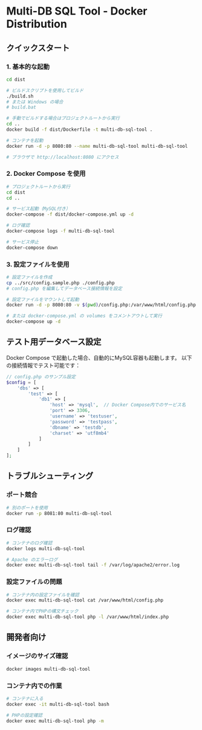 # Multi-DB SQL Tool - Docker Distribution

## クイックスタート

### 1. 基本的な起動

```bash
cd dist

# ビルドスクリプトを使用してビルド
./build.sh
# または Windows の場合
# build.bat

# 手動でビルドする場合はプロジェクトルートから実行
cd ..
docker build -f dist/Dockerfile -t multi-db-sql-tool .

# コンテナを起動
docker run -d -p 8080:80 --name multi-db-sql-tool multi-db-sql-tool

# ブラウザで http://localhost:8080 にアクセス
```

### 2. Docker Compose を使用

```bash
# プロジェクトルートから実行
cd dist
cd ..

# サービス起動（MySQL付き）
docker-compose -f dist/docker-compose.yml up -d

# ログ確認
docker-compose logs -f multi-db-sql-tool

# サービス停止
docker-compose down
```

### 3. 設定ファイルを使用

```bash
# 設定ファイルを作成
cp ../src/config.sample.php ./config.php
# config.php を編集してデータベース接続情報を設定

# 設定ファイルをマウントして起動
docker run -d -p 8080:80 -v $(pwd)/config.php:/var/www/html/config.php multi-db-sql-tool

# または docker-compose.yml の volumes をコメントアウトして実行
docker-compose up -d
```

## テスト用データベース設定

Docker Compose で起動した場合、自動的にMySQL容器も起動します。
以下の接続情報でテスト可能です：

```php
// config.php のサンプル設定
$config = [
    'dbs' => [
        'test' => [
            'db1' => [
                'host' => 'mysql',  // Docker Compose内でのサービス名
                'port' => 3306,
                'username' => 'testuser',
                'password' => 'testpass',
                'dbname' => 'testdb',
                'charset' => 'utf8mb4'
            ]
        ]
    ]
];
```

## トラブルシューティング

### ポート競合
```bash
# 別のポートを使用
docker run -p 8081:80 multi-db-sql-tool
```

### ログ確認
```bash
# コンテナのログ確認
docker logs multi-db-sql-tool

# Apache のエラーログ
docker exec multi-db-sql-tool tail -f /var/log/apache2/error.log
```

### 設定ファイルの問題
```bash
# コンテナ内の設定ファイルを確認
docker exec multi-db-sql-tool cat /var/www/html/config.php

# コンテナ内でPHPの構文チェック
docker exec multi-db-sql-tool php -l /var/www/html/index.php
```

## 開発者向け

### イメージのサイズ確認
```bash
docker images multi-db-sql-tool
```

### コンテナ内での作業
```bash
# コンテナに入る
docker exec -it multi-db-sql-tool bash

# PHPの設定確認
docker exec multi-db-sql-tool php -m
```
